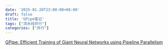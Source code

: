 ```yaml
---
date: '2025-01-20T23:00:00+08:00'
draft: false
title: 'GPipe笔记'
tags: ["流水线并行"]
categories: ["并行"]
---
```


[GPipe: Efficient Training of Giant Neural Networks using Pipeline Parallelism](https://xves6ft58q.feishu.cn/docx/JN7idzI5hoQKB7x2UiDcwHxenXb?from=from_copylink)
